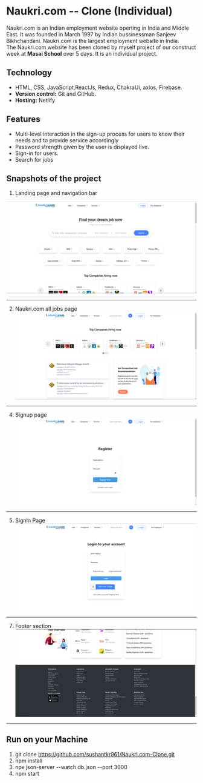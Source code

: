 # Naukri.com -- Clone (Individual)
Naukri.com is an Indian employment website operting in India and Middle East. It was founded in March 1997 by Indian bussinessman Sanjeev Bikhchandani. Naukri.com is the largest employment website in India.
<br>
The Naukri.com website has been cloned by myself project of our construct week at **Masai School** over 5 days.
It is an individual project.

## Technology
- HTML, CSS, JavaScript,ReactJs, Redux, ChakraUi, axios, Firebase.
- **Version control:** Git and GitHub.
- **Hosting:** Netlify

## Features
- Multi-level interaction in the sign-up process for users to know their needs and to provide service accordingly
- Password strength given by the user is displayed live.
- Sign-in for users.
- Search for jobs

## Snapshots of the project

1. Landing page and navigation bar

![LandingPage](src/assests/readme/home.png)
*******************************************************************************

2. Naukri.com all jobs page
![LandingPage](src/assests/readme/jobs.png)
*******************************************************************************

4. Signup page
![LandingPage](src/assests/readme/register.png)
*******************************************************************************

5. SignIn Page
![LandingPage](src/assests/readme/login.png)
*******************************************************************************

7. Footer section
![LandingPage](src/assests/readme/footer.png)
*******************************************************************************

 
<!-- ## Demo
>Link - [TravelGo](https://astonishing-yeot-482995.netlify.app/)
>Project demonstration link- 
<a href="#">click here</a> -->

## Run on your Machine
1. git clone https://github.com/sushantkr961/Naukri.com-Clone.git
2. npm install
3. npx json-server --watch db.json --port 3000
4. npm start
